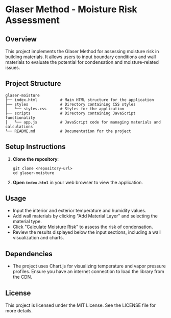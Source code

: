 # Glaser Method - Moisture Risk Assessment

## Overview
This project implements the Glaser Method for assessing moisture risk in building materials. It allows users to input boundary conditions and wall materials to evaluate the potential for condensation and moisture-related issues.

## Project Structure
```
glaser-moisture
├── index.html          # Main HTML structure for the application
├── styles              # Directory containing CSS styles
│   └── styles.css      # Styles for the application
├── scripts             # Directory containing JavaScript functionality
│   └── app.js          # JavaScript code for managing materials and calculations
└── README.md           # Documentation for the project
```

## Setup Instructions
1. **Clone the repository**:
   ```
   git clone <repository-url>
   cd glaser-moisture
   ```

2. **Open `index.html`** in your web browser to view the application.

## Usage
- Input the interior and exterior temperature and humidity values.
- Add wall materials by clicking "Add Material Layer" and selecting the material type.
- Click "Calculate Moisture Risk" to assess the risk of condensation.
- Review the results displayed below the input sections, including a wall visualization and charts.

## Dependencies
- The project uses Chart.js for visualizing temperature and vapor pressure profiles. Ensure you have an internet connection to load the library from the CDN.

## License
This project is licensed under the MIT License. See the LICENSE file for more details.
